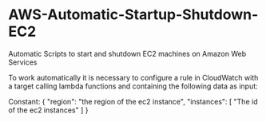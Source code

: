 # AWS-Automatic-Startup-Shutdown-EC2
Automatic Scripts to start and shutdown EC2 machines on Amazon Web Services

To work automatically it is necessary to configure a rule in CloudWatch with a target calling lambda functions and containing the following data as input:

Constant: { "region": "the region of the ec2 instance", "instances": [ "The id of the ec2 instances" ] }	
